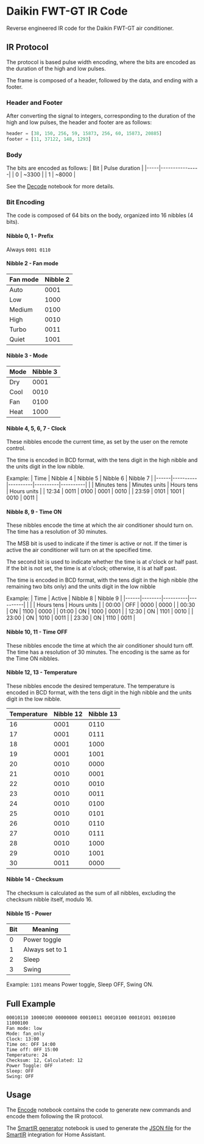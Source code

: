 # Daikin FWT-GT IR Code

Reverse engineered IR code for the Daikin FWT-GT air conditioner.

## IR Protocol

The protocol is based pulse width encoding, where the bits are encoded as the duration of the high and low pulses. 

The frame is composed of a header, followed by the data, and ending with a footer.

### Header and Footer

After converting the signal to integers, corresponding to the duration of the high and low pulses, the header and footer are as follows:

```python
header = [38, 150, 256, 59, 15873, 256, 60, 15873, 20885]
footer = [11, 37122, 148, 1293]
```

### Body

The bits are encoded as follows:
| Bit | Pulse duration |
|-----|----------------|
| 0   | ~3300 |
| 1   | ~8000 |

See the [Decode](./decode.ipynb) notebook for more details.

### Bit Encoding

The code is composed of 64 bits on the body, organized into 16 nibbles (4 bits).

#### Nibble 0, 1 - Prefix

Always `0001 0110`

#### Nibble 2 - Fan mode

| Fan mode | Nibble 2 |
|----------|----------|
| Auto     | 0001     |
| Low      | 1000     |
| Medium   | 0100     |
| High     | 0010     |
| Turbo    | 0011     |
| Quiet    | 1001     |

#### Nibble 3 - Mode

| Mode     | Nibble 3 |
|----------|----------|
| Dry      | 0001     |
| Cool     | 0010     |
| Fan      | 0100     |
| Heat     | 1000     |

#### Nibble 4, 5, 6, 7 - Clock

These nibbles encode the current time, as set by the user on the remote control.

The time is encoded in BCD format, with the tens digit in the high nibble and the units digit in the low nibble.

Example:
| Time | Nibble 4 | Nibble 5 | Nibble 6 | Nibble 7 |
|------|----------|----------|----------|----------|
|      | Minutes tens | Minutes units | Hours tens | Hours units |
| 12:34 | 0011 | 0100 | 0001 | 0010 |
| 23:59 | 0101 | 1001 | 0010 | 0011 |

#### Nibble 8, 9 - Time ON

These nibbles encode the time at which the air conditioner should turn on. The time has a resolution of 30 minutes.

The MSB bit is used to indicate if the timer is active or not. If the timer is active the air conditioner will turn on at the specified time.

The second bit is used to indicate whether the time is at o'clock or half past. If the bit is not set, the time is at o'clock; otherwise, it is at half past.

The time is encoded in BCD format, with the tens digit in the high nibble (the remaining two bits only) and the units digit in the low nibble

Example:
| Time | Active | Nibble 8 | Nibble 9 |
|------|--------|----------|----------|
|      |        | Hours tens | Hours units |
| 00:00 | OFF | 0000 | 0000 |
| 00:30 | ON  | 1100 | 0000 |
| 01:00 | ON  | 1000 | 0001 |
| 12:30 | ON  | 1101 | 0010 |
| 23:00 | ON  | 1010 | 0011 |
| 23:30 | ON  | 1110 | 0011 |

#### Nibble 10, 11 - Time OFF

These nibbles encode the time at which the air conditioner should turn off. The time has a resolution of 30 minutes. The encoding is the same as for the Time ON nibbles.

#### Nibble 12, 13 - Temperature

These nibbles encode the desired temperature. The temperature is encoded in BCD format, with the tens digit in the high nibble and the units digit in the low nibble.

| Temperature | Nibble 12 | Nibble 13 |
|-------------|-----------|-----------|
| 16          | 0001      | 0110      |
| 17          | 0001      | 0111      |
| 18          | 0001      | 1000      |
| 19          | 0001      | 1001      |
| 20          | 0010      | 0000      |
| 21          | 0010      | 0001      |
| 22          | 0010      | 0010      |
| 23          | 0010      | 0011      |
| 24          | 0010      | 0100      |
| 25          | 0010      | 0101      |
| 26          | 0010      | 0110      |
| 27          | 0010      | 0111      |
| 28          | 0010      | 1000      |
| 29          | 0010      | 1001      |
| 30          | 0011      | 0000      |

#### Nibble 14 - Checksum

The checksum is calculated as the sum of all nibbles, excluding the checksum nibble itself, modulo 16.

#### Nibble 15 - Power

| Bit | Meaning |
|-----|---------|
| 0   | Power toggle |
| 1   | Always set to 1 |
| 2   | Sleep |
| 3   | Swing |

Example: `1101` means Power toggle, Sleep OFF, Swing ON.

## Full Example

```plaintext
00010110 10000100 00000000 00010011 00010100 00010101 00100100 11000100
Fan mode: low
Mode: fan_only
Clock: 13:00
Time on: OFF 14:00
Time off: OFF 15:00
Temperature: 24
Checksum: 12, Calculated: 12
Power Toggle: OFF
Sleep: OFF
Swing: OFF
```

## Usage

The [Encode](./encode.ipynb) notebook contains the code to generate new commands and encode them following the IR protocol.

The [SmartIR generator](./smartir_json_generator.ipynb) notebook is used to generate the [JSON file](./3102.json) for the [SmartIR](https://github.com/litinoveweedle/SmartIR) integration for Home Assistant.